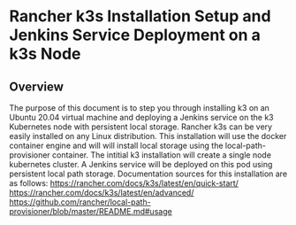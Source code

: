 # Rancher k3s Installation Setup and Jenkins Service Deployment on a k3s Node
## Overview 
The purpose of this document is to step you through installing k3 on an Ubuntu 20.04 virtual machine and deploying a Jenkins service on the k3 Kubernetes node with persistent local storage. Rancher k3s can be very easily installed on any Linux distribution. This installation will use the docker container engine and will will install local storage using the local-path-provisioner container.  The intitial k3 installation will create a single node kubernetes cluster.  A Jenkins service will be deployed on this pod using persistent local path storage.  Documentation sources for this installation are as follows:
https://rancher.com/docs/k3s/latest/en/quick-start/
https://rancher.com/docs/k3s/latest/en/advanced/
https://github.com/rancher/local-path-provisioner/blob/master/README.md#usage
